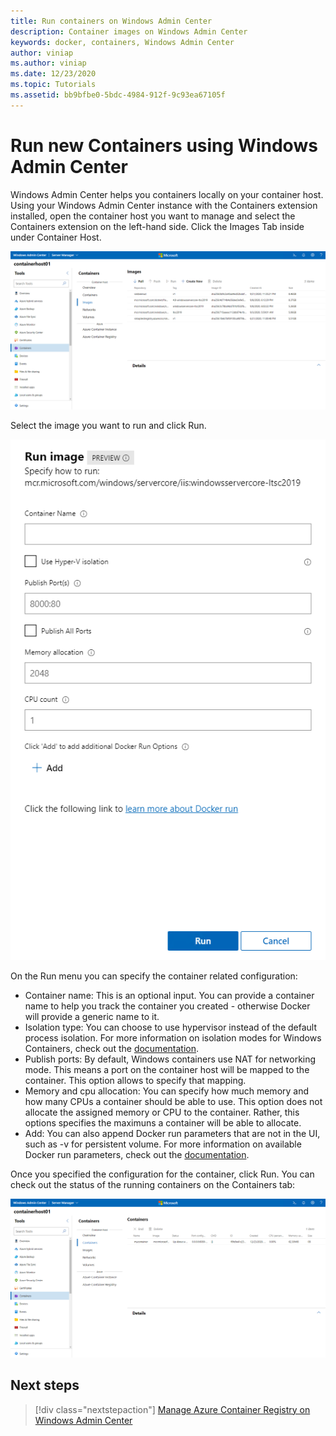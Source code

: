 ```yaml
---
title: Run containers on Windows Admin Center
description: Container images on Windows Admin Center
keywords: docker, containers, Windows Admin Center
author: viniap
ms.author: viniap
ms.date: 12/23/2020
ms.topic: Tutorials
ms.assetid: bb9bfbe0-5bdc-4984-912f-9c93ea67105f
---
```

# Run new Containers using Windows Admin Center

Windows Admin Center helps you containers locally on your container host. Using your Windows Admin Center instance with the Containers extension installed, open the container host you want to manage and select the Containers extension on the left-hand side. Click the Images Tab inside under Container Host.

![WAC-Images](./media/WAC-Images.png)

Select the image you want to run and click Run.

![WAC-RunContainers](./media/WAC-RunContainers.png)

On the Run menu you can specify the container related configuration:

- Container name: This is an optional input. You can provide a container name to help you track the container you created - otherwise Docker will provide a generic name to it.
- Isolation type: You can choose to use hypervisor instead of the default process isolation. For more information on isolation modes for Windows Containers, check out the [documentation](https://docs.microsoft.com/en-us/virtualization/windowscontainers/manage-containers/hyperv-container).
- Publish ports: By default, Windows containers use NAT for networking mode. This means a port on the container host will be mapped to the container. This option allows to specify that mapping.
- Memory and cpu allocation: You can specify how much memory and how many CPUs a container should be able to use. This option does not allocate the assigned memory or CPU to the container. Rather, this options specifies the maximuns a container will be able to allocate.
- Add: You can also append Docker run parameters that are not in the UI, such as -v for persistent volume. For more information on available Docker run parameters, check out the [documentation](https://docs.docker.com/engine/reference/commandline/run/).

Once you specified the configuration for the container, click Run. You can check out the status of the running containers on the Containers tab:

![WAC-Containers](./media/WAC-Containers.png)

## Next steps

> [!div class="nextstepaction"]
> [Manage Azure Container Registry on Windows Admin Center](./wac-acr.md)